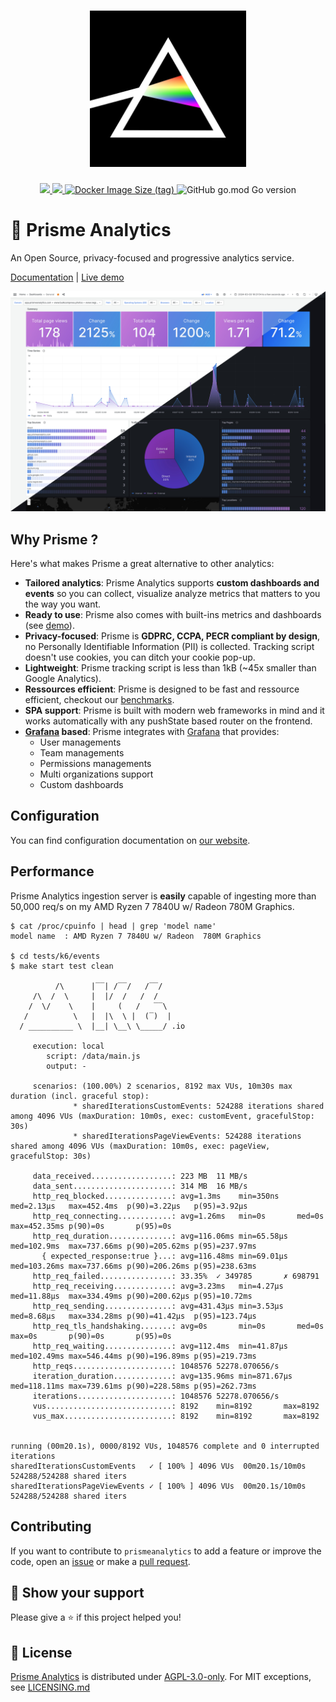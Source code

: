 <h1 align="center">
    <img height="250" src="./.github/images/logo.jpg">
</h1>

<p align="center">
    <a href="https://goreportcard.com/report/github.com/prismelabs/analytics">
        <img src="https://goreportcard.com/badge/github.com/prismelabs/analytics">
    </a>
    <a href="https://github.com/prismelabs/analytics/raw/master/LICENSE">
        <img src="https://img.shields.io/github/license/prismelabs/analytics">
    </a>
    <a href="https://hub.docker.com/r/prismelabs/analytics">
        <img alt="Docker Image Size (tag)" src="https://img.shields.io/docker/image-size/prismelabs/analytics/latest">
    </a>
    <img alt="GitHub go.mod Go version" src="https://img.shields.io/github/go-mod/go-version/prismelabs/analytics">
</p>

# :gem: Prisme Analytics

An Open Source, privacy-focused and progressive analytics service.

[Documentation](https://www.prismeanalytics.com/docs)
|
[Live demo](https://app.prismeanalytics.com/grafana)

![grafana dashboard](.github/images/builtin-dashboard.jpg)

## Why Prisme ?

Here's what makes Prisme a great alternative to other analytics:
* **Tailored analytics**: Prisme Analytics supports **custom dashboards and events**
so you can collect, visualize analyze metrics that matters to you the way you want.
* **Ready to use**: Prisme also comes with built-ins metrics and dashboards 
(see [demo](https://app.prismeanalytics.com/grafana)).
* **Privacy-focused**: Prisme is **GDPRC, CCPA, PECR compliant by design**, no
Personally Identifiable Information (PII) is collected. Tracking script doesn't
use cookies, you can ditch your cookie pop-up.
* **Lightweight**: Prisme tracking script is less than 1kB (~45x smaller than
Google Analytics).
* **Ressources efficient**: Prisme is designed to be fast and ressource efficient,
checkout our [benchmarks](#performance).
* **SPA support**: Prisme is built with modern web frameworks in mind and it works
automatically with any pushState based router on the frontend.
* **[Grafana](https://github.com/grafana/grafana) based**: Prisme integrates with 
[Grafana](https://github.com/grafana/grafana) that provides:
  * User managements
  * Team managements
  * Permissions managements
  * Multi organizations support
  * Custom dashboards

## Configuration

You can find configuration documentation on
[our website](https://www.prismeanalytics.com/docs/set-up/configuration/configure-server/server-modes).

## Performance

Prisme Analytics ingestion server is **easily** capable of ingesting more than 
50,000 req/s on my AMD Ryzen 7 7840U w/ Radeon 780M Graphics.

```
$ cat /proc/cpuinfo | head | grep 'model name'
model name	: AMD Ryzen 7 7840U w/ Radeon  780M Graphics

$ cd tests/k6/events
$ make start test clean

          /\      |‾‾| /‾‾/   /‾‾/
     /\  /  \     |  |/  /   /  /
    /  \/    \    |     (   /   ‾‾\
   /          \   |  |\  \ |  (‾)  |
  / __________ \  |__| \__\ \_____/ .io

     execution: local
        script: /data/main.js
        output: -

     scenarios: (100.00%) 2 scenarios, 8192 max VUs, 10m30s max duration (incl. graceful stop):
              * sharedIterationsCustomEvents: 524288 iterations shared among 4096 VUs (maxDuration: 10m0s, exec: customEvent, gracefulStop: 30s)
              * sharedIterationsPageViewEvents: 524288 iterations shared among 4096 VUs (maxDuration: 10m0s, exec: pageView, gracefulStop: 30s)

     data_received..................: 223 MB  11 MB/s
     data_sent......................: 314 MB  16 MB/s
     http_req_blocked...............: avg=1.3ms    min=350ns    med=2.13µs   max=452.4ms  p(90)=3.22µs   p(95)=3.92µs
     http_req_connecting............: avg=1.26ms   min=0s       med=0s       max=452.35ms p(90)=0s       p(95)=0s
     http_req_duration..............: avg=116.06ms min=65.58µs  med=102.9ms  max=737.66ms p(90)=205.62ms p(95)=237.97ms
       { expected_response:true }...: avg=116.48ms min=69.01µs  med=103.26ms max=737.66ms p(90)=206.26ms p(95)=238.63ms
     http_req_failed................: 33.35%  ✓ 349785       ✗ 698791
     http_req_receiving.............: avg=3.23ms   min=4.27µs   med=11.88µs  max=334.49ms p(90)=200.62µs p(95)=10.72ms
     http_req_sending...............: avg=431.43µs min=3.53µs   med=8.68µs   max=334.28ms p(90)=41.42µs  p(95)=123.74µs
     http_req_tls_handshaking.......: avg=0s       min=0s       med=0s       max=0s       p(90)=0s       p(95)=0s
     http_req_waiting...............: avg=112.4ms  min=41.87µs  med=102.49ms max=546.44ms p(90)=196.89ms p(95)=219.73ms
     http_reqs......................: 1048576 52278.070656/s
     iteration_duration.............: avg=135.96ms min=871.67µs med=118.11ms max=739.61ms p(90)=228.58ms p(95)=262.73ms
     iterations.....................: 1048576 52278.070656/s
     vus............................: 8192    min=8192       max=8192
     vus_max........................: 8192    min=8192       max=8192


running (00m20.1s), 0000/8192 VUs, 1048576 complete and 0 interrupted iterations
sharedIterationsCustomEvents   ✓ [ 100% ] 4096 VUs  00m20.1s/10m0s  524288/524288 shared iters
sharedIterationsPageViewEvents ✓ [ 100% ] 4096 VUs  00m20.1s/10m0s  524288/524288 shared iters

```

## Contributing

If you want to contribute to `prismeanalytics` to add a feature or improve the
code, open an [issue](https://github.com/prismelabs/analytics/issues)
or make a [pull request](https://github.com/prismelabs/analytics/pulls).

## :stars: Show your support

Please give a :star: if this project helped you!

## :scroll: License

[Prisme Analytics](https://www.prismeanalytics.com/) is distributed under 
[AGPL-3.0-only](LICENSE). For MIT exceptions, see [LICENSING.md](LICENSING.md)
